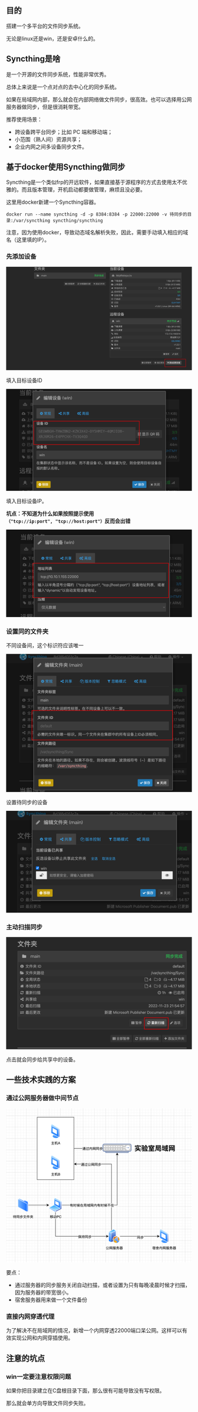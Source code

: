 ## 目的

搭建一个多平台的文件同步系统。

无论是linux还是win，还是安卓什么的。





## Syncthing是啥

是一个开源的文件同步系统，性能非常优秀。

总体上来说是一个点对点的去中心化的同步系统。

如果在局域网内部，那么就会在内部网络做文件同步，很高效。也可以选择用公网服务器做同步，但是很消耗带宽。

推荐使用场景：

- 跨设备跨平台同步；比如 PC 端和移动端；
- 小范围（熟人间）资源共享；
- 企业内网之间多设备同步文件。





## 基于docker使用Syncthing做同步

Syncthing是一个类似frp的开远软件，如果直接基于源程序的方式去使用太不优雅的。而且版本管理，开机启动都要做管理，麻烦且没必要。

这里用docker新建一个Syncthing容器。

```
docker run --name syncthing -d -p 8384:8384 -p 22000:22000 -v 待同步的目录:/var/syncthing syncthing/syncthing
```

注意，因为使用docker，导致动态域名解析失败，因此，需要手动填入相应的域名（这里填的IP）。



### 先添加设备

![image-20221123221058166](https://raw.githubusercontent.com/kengerlwl/MDimg/master/image/028e0d396c15ec22f145eac2e43acb96/b38ce5a9fef6d80c46c71406bdb9cf12.png)

填入目标设备ID

![image-20221123221134471](https://raw.githubusercontent.com/kengerlwl/MDimg/master/image/028e0d396c15ec22f145eac2e43acb96/4420cd0ce37e63ad779ee1d1b8378f38.png)

填入目标设备IP。

**坑点：不知道为什么如果按照提示使用`（"tcp://ip:port", "tcp://host:port"）`反而会出错**

![image-20221123221209755](https://raw.githubusercontent.com/kengerlwl/MDimg/master/image/028e0d396c15ec22f145eac2e43acb96/5dd593bdeba2248a8922019afa939b4d.png)





### 设置同的文件夹

不同设备间，这个标识符应该唯一

![image-20221123221257440](https://raw.githubusercontent.com/kengerlwl/MDimg/master/image/028e0d396c15ec22f145eac2e43acb96/733fb24aa80c637fcc89d4982d97ab28.png)

设置待同步的设备

![image-20221123221333920](https://raw.githubusercontent.com/kengerlwl/MDimg/master/image/028e0d396c15ec22f145eac2e43acb96/1f3717eca7ac3567df1150996a643a55.png)





### 主动扫描同步

![image-20221123221358020](https://raw.githubusercontent.com/kengerlwl/MDimg/master/image/028e0d396c15ec22f145eac2e43acb96/9ff9441e9f8c3122a1537efa4a4658fa.png)

点击就会同步给共享中的设备。





## 一些技术实践的方案





### 通过公网服务器做中间节点

![image-20221124212741062](https://raw.githubusercontent.com/kengerlwl/MDimg/master/image/028e0d396c15ec22f145eac2e43acb96/713088de8e208fe801e7e9f241b509a8.png)

要点：

- 通过服务器的同步服务关闭自动扫描，或者设置为只有每晚凌晨时候才扫描，因为服务器的带宽很小。
- 宿舍服务器用来做一个文件备份





### 直接内网穿透代理

为了解决不在局域网的情况，新增一个内网穿透22000端口呆公网。这样可以有效实现公网和内网穿插使用。





## 注意的坑点

### win一定要注意权限问题

如果你把目录建立在C盘根目录下面，那么很有可能导致没有写权限。

那么就会单方向导致文件同步失败。



